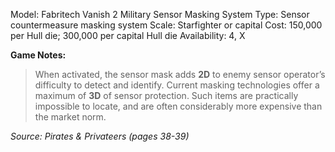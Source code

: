 Model: Fabritech Vanish 2 Military Sensor Masking
System
Type: Sensor countermeasure masking system
Scale: Starfighter or capital
Cost: 150,000 per Hull die; 300,000 per capital Hull die
Availability: 4, X

**Game Notes:** 
> When activated, the sensor mask adds **2D** to enemy sensor operator’s difficulty to detect and identify. Current masking technologies offer a maximum of **3D** of sensor protection. Such items are practically impossible to locate, and are often considerably more expensive than the market norm.

*Source: Pirates & Privateers (pages 38-39)*